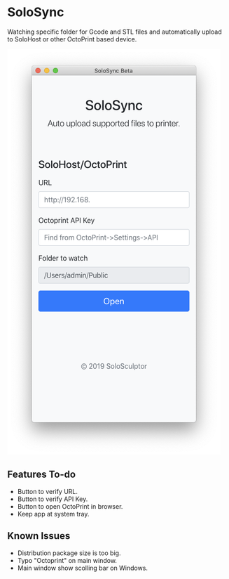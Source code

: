 # SoloSync
Watching specific folder for Gcode and STL files and automatically upload to SoloHost or other OctoPrint based device. 

![screenshot on mac](https://github.com/SoloSculptor/SoloSync/blob/master/Images/screenshot_mac_beta1.png)

## Features To-do
- Button to verify URL.
- Button to verify API Key.
- Button to open OctoPrint in browser. 
- Keep app at system tray.

## Known Issues
- Distribution package size is too big.
- Typo "Octoprint" on main window.
- Main window show scolling bar on Windows. 
